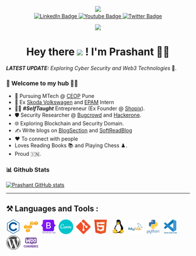 <div id="header" align="center">
  <img src="https://media.giphy.com/media/M9gbBd9nbDrOTu1Mqx/giphy.gif" width="100"/>
</div>
<center>
<div id="badges">
  <a href="https://www.linkedin.com/in/prashant-bhapkar-064a78145/">
    <img src="https://img.shields.io/badge/LinkedIn-blue?style=for-the-badge&logo=linkedin&logoColor=white" alt="LinkedIn Badge"/>
  </a>
  <a href="https://medium.com/@prashantbhapkar7">
    <img src="https://img.shields.io/badge/Medium-white?style=for-the-badge&logo=medium&logoColor=blue" alt="Youtube Badge"/>
  </a>
  <a href="https://twitter.com/PBBhapkar">
    <img src="https://img.shields.io/badge/Twitter-blue?style=for-the-badge&logo=twitter&logoColor=white" alt="Twitter Badge"/>
  </a>
</div>

![](https://komarev.com/ghpvc/?username=Prashant-bhapkar)

<h1>
   Hey there
  <img src="https://media.giphy.com/media/hvRJCLFzcasrR4ia7z/giphy.gif" width="30px"/>
  ! I'm Prashant 🙋‍♂️
</h1>

</center>

_**LATEST UPDATE:**_ _Exploring Cyber Security and Web3 Technologies_ 🥽.

### 🎍 Welcome to my hub 👨‍💻

- 👦 Pursuing MTech @ [CEOP](https://www.coep.org.in/) Pune
- 💼 Ex [Skoda Volkswagen](https://www.skoda-vw.co.in/) and [EPAM](https://www.epam.com/) Intern
- 👨‍💻 ***#SelfTaught*** Entrepreneur (Ex Founder @ [Shopix](https://shopix.in/)).
- 🛡️ Security Researcher @ [Bugcrowd](https://www.bugcrowd.com/) and [Hackerone](https://www.hackerone.com/).
- 🌐 Exploring Blockchain and Security Domain.
- ✍️ Write blogs on [BlogSection](https://blogsection.in/) and [SoftReadBlog](https://www.softreadblog.com/)
- ❤️ To connect with people 
- Loves Reading Books 📚 and Playing Chess ♟️.
- Proud 🇮🇳.


### 📊 Github Stats
 [![Prashant GitHub stats](https://github-readme-stats.vercel.app/api?username=Prashant-Bhapkar&show_icons=true)](https://github.com/Prashant-Bhapkar/github-readme-stats)

---

## ⚒️ Languages and Tools :

<div>
  <img src="https://raw.githubusercontent.com/devicons/devicon/1119b9f84c0290e0f0b38982099a2bd027a48bf1/icons/c/c-line.svg" title="C" alt="C" width="40" height="40"/>&nbsp;
  <img src="https://raw.githubusercontent.com/devicons/devicon/1119b9f84c0290e0f0b38982099a2bd027a48bf1/icons/amazonwebservices/amazonwebservices-original.svg" title="AWS" alt="AWS" width="40" height="40"/>&nbsp;
  <img src="https://raw.githubusercontent.com/devicons/devicon/1119b9f84c0290e0f0b38982099a2bd027a48bf1/icons/bootstrap/bootstrap-original-wordmark.svg" title="Bootstrap" alt="Bootstrap" width="40" height="40"/>&nbsp;
  <img src="https://raw.githubusercontent.com/devicons/devicon/1119b9f84c0290e0f0b38982099a2bd027a48bf1/icons/canva/canva-original.svg" title="Canva" alt="Canva" width="40" height="40"/>&nbsp;
  <img src="https://raw.githubusercontent.com/devicons/devicon/1119b9f84c0290e0f0b38982099a2bd027a48bf1/icons/git/git-original.svg" title="Git" alt="Git" width="40" height="40"/>&nbsp;
  <img src="https://raw.githubusercontent.com/devicons/devicon/1119b9f84c0290e0f0b38982099a2bd027a48bf1/icons/html5/html5-original.svg" title="HTML5" alt="HTML5" width="40" height="40"/>&nbsp;
  <img src="https://raw.githubusercontent.com/devicons/devicon/1119b9f84c0290e0f0b38982099a2bd027a48bf1/icons/linux/linux-original.svg"  title="Linux" alt="Linux" width="40" height="40"/>&nbsp;
  <img src="https://raw.githubusercontent.com/devicons/devicon/1119b9f84c0290e0f0b38982099a2bd027a48bf1/icons/mysql/mysql-original-wordmark.svg" title="MYSQL" alt="MYSQL" width="40" height="40"/>&nbsp;
  <img src="https://raw.githubusercontent.com/devicons/devicon/1119b9f84c0290e0f0b38982099a2bd027a48bf1/icons/python/python-original-wordmark.svg" title="Python" alt="Python" width="40" height="40"/>&nbsp;
  <img src="https://raw.githubusercontent.com/devicons/devicon/1119b9f84c0290e0f0b38982099a2bd027a48bf1/icons/vscode/vscode-original-wordmark.svg" title="VSCode" alt="VSCode" width="40" height="40"/>&nbsp;
  <img src="https://raw.githubusercontent.com/devicons/devicon/1119b9f84c0290e0f0b38982099a2bd027a48bf1/icons/wordpress/wordpress-plain.svg" title="WordPress"  alt="WordPress" width="40" height="40"/>&nbsp;
  <img src="https://raw.githubusercontent.com/devicons/devicon/1119b9f84c0290e0f0b38982099a2bd027a48bf1/icons/woocommerce/woocommerce-plain-wordmark.svg" title="WOO"  alt="WOO" width="40" height="40"/>&nbsp;
  
  
</div>

